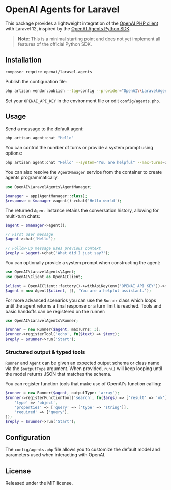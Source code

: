 # OpenAI Agents for Laravel

This package provides a lightweight integration of the [OpenAI PHP client](https://github.com/openai-php/client) with Laravel 12, inspired by the [OpenAI Agents Python SDK](https://github.com/openai/openai-agents-python).

> **Note**: This is a minimal starting point and does not yet implement all features of the official Python SDK.

## Installation

```bash
composer require openai/laravel-agents
```

Publish the configuration file:

```bash
php artisan vendor:publish --tag=config --provider="OpenAI\\LaravelAgents\\AgentServiceProvider"
```

Set your `OPENAI_API_KEY` in the environment file or edit `config/agents.php`.

## Usage

Send a message to the default agent:

```bash
php artisan agent:chat "Hello"
```

You can control the number of turns or provide a system prompt using options:

```bash
php artisan agent:chat "Hello" --system="You are helpful" --max-turns=3
```

You can also resolve the `AgentManager` service from the container to create agents programmatically.

```php
use OpenAI\LaravelAgents\AgentManager;

$manager = app(AgentManager::class);
$response = $manager->agent()->chat('Hello world');
```

The returned `Agent` instance retains the conversation history, allowing for multi-turn chats:

```php
$agent = $manager->agent();

// First user message
$agent->chat('Hello');

// Follow-up message uses previous context
$reply = $agent->chat('What did I just say?');
```

You can optionally provide a system prompt when constructing the agent:

```php
use OpenAI\LaravelAgents\Agent;
use OpenAI\Client as OpenAIClient;

$client = OpenAIClient::factory()->withApiKey(env('OPENAI_API_KEY'))->make();
$agent = new Agent($client, [], 'You are a helpful assistant.');
```

For more advanced scenarios you can use the `Runner` class which loops until the
agent returns a final response or a turn limit is reached. Tools and basic handoffs
can be registered on the runner:

```php
use OpenAI\LaravelAgents\Runner;

$runner = new Runner($agent, maxTurns: 3);
$runner->registerTool('echo', fn($text) => $text);
$reply = $runner->run('Start');
```

### Structured output & typed tools

`Runner` and `Agent` can be given an expected output schema or class name via the
`$outputType` argument. When provided, `run()` will keep looping until the model
returns JSON that matches the schema.

You can register function tools that make use of OpenAI's function calling:

```php
$runner = new Runner($agent, outputType: 'array');
$runner->registerFunctionTool('search', fn($args) => ['result' => 'ok'], [
    'type' => 'object',
    'properties' => ['query' => ['type' => 'string']],
    'required' => ['query'],
]);
$reply = $runner->run('Start');
```

## Configuration

The `config/agents.php` file allows you to customize the default model and parameters used when interacting with OpenAI.

## License

Released under the MIT license.
